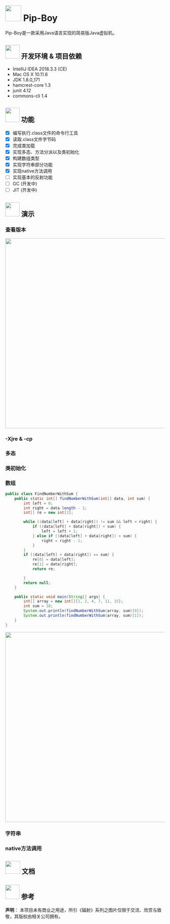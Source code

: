# <img src="http://ww1.sinaimg.cn/large/006QHM1zly1fzn3vikirtj314i0zo4qq.jpg" width = "50" height = "50"/> Pip-Boy


Pip-Boy是一款采用Java语言实现的简易版Java虚拟机。



## <img src="http://ww1.sinaimg.cn/large/006QHM1zly1fzohopiiwaj30qa0n2tgd.jpg" width = "45" height = "43"/> 开发环境 & 项目依赖

- IntelliJ IDEA 2018.3.3 (CE)
- Mac OS X 10.11.6
- JDK 1.8.0_171
- hamcrest-core 1.3
- junit 4.12
- commons-cli 1.4

## <img src="http://ww1.sinaimg.cn/large/006QHM1zly1fzmlu4yr5ij30iu0i0qb7.jpg" width = "45" height = "45"/> 功能

- [x] 编写执行.class文件的命令行工具
- [x] 读取.class文件字节码
- [x] 完成类加载
- [x] 实现多态、方法分派以及类初始化
- [x] 构建数组类型
- [x] 实现字符串部分功能
- [x] 实现native方法调用
- [ ] 实现基本的反射功能
- [ ] GC (开发中)
- [ ] JIT (开发中)

## <img src="http://ww1.sinaimg.cn/large/006QHM1zly1fzohav632mj306o06oaax.jpg" width = "45" height = "44"/> 演示

### 查看版本

<p align="center">
  <img width="600" src="https://github.com/cgIIrw/pip-boy/blob/master/svg/version.svg">
</p>

### -Xjre & -cp

### 多态

### 类初始化

### 数组

```java
public class FindNumberWithSum {
    public static int[] findNumberWithSum(int[] data, int sum) {
        int left = 0;
        int right = data.length - 1;
        int[] re = new int[2];

        while ((data[left] + data[right]) != sum && left < right) {
            if ((data[left] + data[right]) < sum) {
                left = left + 1;
            } else if ((data[left] + data[right]) > sum) {
                right = right - 1;
            }
        }
        if ((data[left] + data[right]) == sum) {
            re[0] = data[left];
            re[1] = data[right];
            return re;

        }
        return null;
    }

    public static void main(String[] args) {
        int[] array = new int[]{1, 2, 4, 7, 11, 15};
        int sum = 18;
        System.out.println(findNumberWithSum(array, sum)[0]);
        System.out.println(findNumberWithSum(array, sum)[1]);
    }
}
```

<p align="center">
  <img width="600" src="https://github.com/cgIIrw/pip-boy/blob/master/svg/FindNumberWithSum.svg">
</p>

### 字符串

### native方法调用



## <img src="http://ww1.sinaimg.cn/large/006QHM1zly1fzohceh2s6j30d90a9dis.jpg" width = "47" height = "40"/> 文档

## <img src="http://ww1.sinaimg.cn/large/006QHM1zly1fzmmunxv61j30ht0ii777.jpg" width = "45" height = "45"/> 参考

**声明**： 本项目未有商业之用途，所引《辐射》系列之图片仅限于交流、欣赏与致敬，其版权由相关公司拥有。
